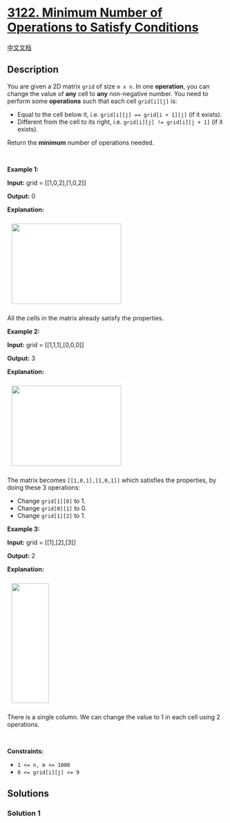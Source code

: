 # [3122. Minimum Number of Operations to Satisfy Conditions](https://leetcode.com/problems/minimum-number-of-operations-to-satisfy-conditions)

[中文文档](/solution/3100-3199/3122.Minimum%20Number%20of%20Operations%20to%20Satisfy%20Conditions/README.md)

<!-- tags: -->

## Description

<p>You are given a 2D matrix <code>grid</code> of size <code>m x n</code>. In one <strong>operation</strong>, you can change the value of <strong>any</strong> cell to <strong>any</strong> non-negative number. You need to perform some <strong>operations</strong> such that each cell <code>grid[i][j]</code> is:</p>

<ul>
	<li>Equal to the cell below it, i.e. <code>grid[i][j] == grid[i + 1][j]</code> (if it exists).</li>
	<li>Different from the cell to its right, i.e. <code>grid[i][j] != grid[i][j + 1]</code> (if it exists).</li>
</ul>

<p>Return the <strong>minimum</strong> number of operations needed.</p>

<p>&nbsp;</p>
<p><strong class="example">Example 1:</strong></p>

<div class="example-block">
<p><strong>Input:</strong> <span class="example-io">grid = [[1,0,2],[1,0,2]]</span></p>

<p><strong>Output:</strong> 0</p>

<p><strong>Explanation:</strong></p>

<p><strong><img alt="" src="https://fastly.jsdelivr.net/gh/doocs/leetcode@main/solution/3100-3199/3122.Minimum%20Number%20of%20Operations%20to%20Satisfy%20Conditions/images/examplechanged.png" style="width: 254px; height: 186px;padding: 10px; background: #fff; border-radius: .5rem;" /></strong></p>

<p>All the cells in the matrix already satisfy the properties.</p>
</div>

<p><strong class="example">Example 2:</strong></p>

<div class="example-block">
<p><strong>Input:</strong> <span class="example-io">grid = [[1,1,1],[0,0,0]]</span></p>

<p><strong>Output:</strong> 3</p>

<p><strong>Explanation:</strong></p>

<p><strong><img alt="" src="https://fastly.jsdelivr.net/gh/doocs/leetcode@main/solution/3100-3199/3122.Minimum%20Number%20of%20Operations%20to%20Satisfy%20Conditions/images/example21.png" style="width: 254px; height: 186px;padding: 10px; background: #fff; border-radius: .5rem;" /></strong></p>

<p>The matrix becomes <code>[[1,0,1],[1,0,1]]</code> which satisfies the properties, by doing these 3 operations:</p>

<ul>
	<li>Change <code>grid[1][0]</code> to 1.</li>
	<li>Change <code>grid[0][1]</code> to 0.</li>
	<li>Change <code>grid[1][2]</code> to 1.</li>
</ul>
</div>

<p><strong class="example">Example 3:</strong></p>

<div class="example-block">
<p><strong>Input:</strong> <span class="example-io">grid = [[1],[2],[3]]</span></p>

<p><strong>Output:</strong> 2</p>

<p><strong>Explanation:</strong></p>

<p><img alt="" src="https://fastly.jsdelivr.net/gh/doocs/leetcode@main/solution/3100-3199/3122.Minimum%20Number%20of%20Operations%20to%20Satisfy%20Conditions/images/changed.png" style="width: 86px; height: 277px;padding: 10px; background: #fff; border-radius: .5rem;" /></p>

<p>There is a single column. We can change the value to 1 in each cell using 2 operations.</p>
</div>

<p>&nbsp;</p>
<p><strong>Constraints:</strong></p>

<ul>
	<li><code>1 &lt;= n, m &lt;= 1000</code></li>
	<li><code>0 &lt;= grid[i][j] &lt;= 9</code></li>
</ul>

## Solutions

### Solution 1

<!-- tabs:start -->

```python

```

```java

```

```cpp

```

```go

```

<!-- tabs:end -->

<!-- end -->
